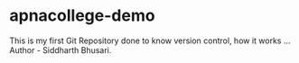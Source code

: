# apnacollege-demo
This is my first Git Repository
done to know version control, how it works
...
<br>
Author - Siddharth Bhusari.
